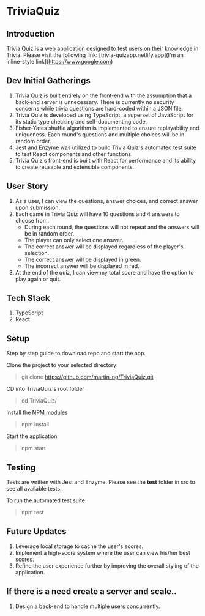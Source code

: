 # TriviaQuiz

## Introduction

Trivia Quiz is a web application designed to test users on their knowledge in Trivia.
Please visit the following link:
[trivia-quizapp.netlify.app](I'm an inline-style link](https://www.google.com)

## Dev Initial Gatherings

1. Trivia Quiz is built entirely on the front-end with the assumption that a back-end server is unnecessary. There is currently no security concerns while 
   trivia questions are hard-coded within a JSON file.
2. Trivia Quiz is developed using TypeScript, a superset of JavaScript for its static type checking and self-documenting code.
3. Fisher-Yates shuffle algorithm is implemented to ensure replayability and uniqueness. Each round's questions and multiple choices will be in random order.
4. Jest and Enzyme was utilized to build Trivia Quiz's automated test suite to test React components and other functions.
5. Trivia Quiz's front-end is built with React for performance and its ability to create reusable and extensible components.

## User Story

1. As a user, I can view the questions, answer choices, and correct answer upon submission.
2. Each game in Trivia Quiz will have 10 questions and 4 answers to choose from.
   - During each round, the questions will not repeat and the answers will be in random order.
   - The player can only select one answer.
   - The correct answer will be displayed regardless of the player's selection.
   - The correct answer will be displayed in green.
   - The incorrect answer will be displayed in red.
3. At the end of the quiz, I can view my total score and have the option to play again or quit.

## Tech Stack

1. TypeScript
2. React

## Setup

Step by step guide to download repo and start the app.

Clone the project to your selected directory:

> git clone https://github.com/martin-ng/TriviaQuiz.git

CD into TriviaQuiz's root folder

> cd TriviaQuiz/

Install the NPM modules

> npm install

Start the application

> npm start

## Testing

Tests are written with Jest and Enzyme.
Please see the **__test__** folder in src to see all available tests.

To run the automated test suite:

> npm test

## Future Updates

1. Leverage local storage to cache the user's scores.
1. Implement a high-score system where the user can view his/her best scores.
2. Refine the user experience further by improving the overall styling of the application.

## If there is a need create a server and scale..

1. Design a back-end to handle multiple users concurrently.

